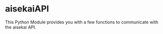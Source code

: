# aisekaiAPI
This Python Module provides you with a few functions to communicate with the aisekai API.